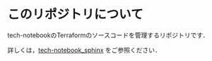 # このリポジトリについて

tech-notebookのTerraformのソースコードを管理するリポジトリです．

詳しくは，[tech-notebook_sphinx](https://github.com/Hiroki-IT/tech-notebook_sphinx) をご参照ください．